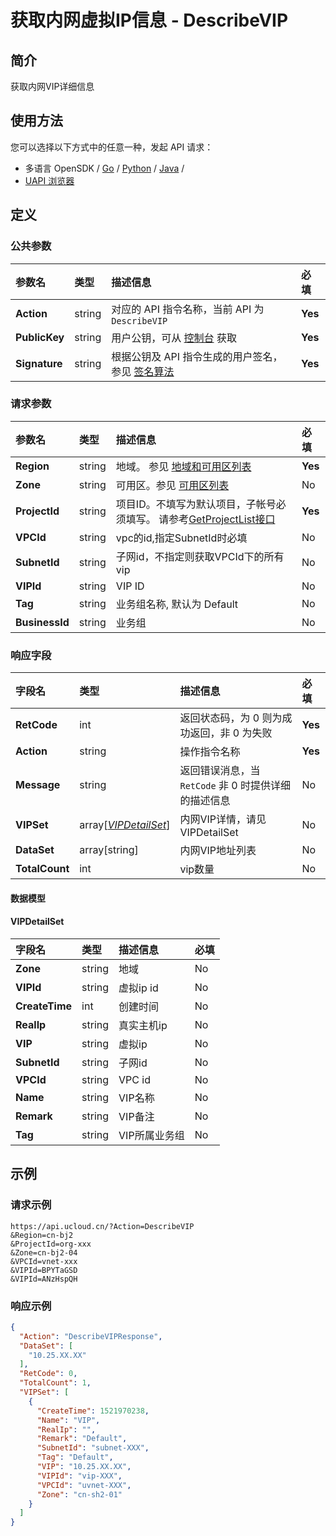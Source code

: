 # 获取内网虚拟IP信息 - DescribeVIP

## 简介

获取内网VIP详细信息






## 使用方法

您可以选择以下方式中的任意一种，发起 API 请求：
- 多语言 OpenSDK / [Go](https://github.com/ucloud/ucloud-sdk-go) / [Python](https://github.com/ucloud/ucloud-sdk-python3) / [Java](https://github.com/ucloud/ucloud-sdk-java) /
- [UAPI 浏览器](https://console.ucloud.cn/uapi/detail?id=DescribeVIP)


## 定义

### 公共参数

| 参数名 | 类型 | 描述信息 | 必填 |
|:---|:---|:---|:---|
| **Action**     | string  | 对应的 API 指令名称，当前 API 为 `DescribeVIP`                        | **Yes** |
| **PublicKey**  | string  | 用户公钥，可从 [控制台](https://console.ucloud.cn/uapi/apikey) 获取                                             | **Yes** |
| **Signature**  | string  | 根据公钥及 API 指令生成的用户签名，参见 [签名算法](api/summary/signature.md)  | **Yes** |

### 请求参数

| 参数名 | 类型 | 描述信息 | 必填 |
|:---|:---|:---|:---|
| **Region** | string | 地域。 参见 [地域和可用区列表](api/summary/regionlist) |**Yes**|
| **Zone** | string | 可用区。参见 [可用区列表](api/summary/regionlist) |No|
| **ProjectId** | string | 项目ID。不填写为默认项目，子帐号必须填写。 请参考[GetProjectList接口](api/summary/get_project_list) |**Yes**|
| **VPCId** | string | vpc的id,指定SubnetId时必填 |No|
| **SubnetId** | string | 子网id，不指定则获取VPCId下的所有vip |No|
| **VIPId** | string | VIP ID |No|
| **Tag** | string | 业务组名称, 默认为 Default |No|
| **BusinessId** | string | 业务组 |No|

### 响应字段

| 字段名 | 类型 | 描述信息 | 必填 |
|:---|:---|:---|:---|
| **RetCode** | int | 返回状态码，为 0 则为成功返回，非 0 为失败 |**Yes**|
| **Action** | string | 操作指令名称 |**Yes**|
| **Message** | string | 返回错误消息，当 `RetCode` 非 0 时提供详细的描述信息 |No|
| **VIPSet** | array[[*VIPDetailSet*](#VIPDetailSet)] | 内网VIP详情，请见VIPDetailSet |No|
| **DataSet** | array[string] | 内网VIP地址列表 |No|
| **TotalCount** | int | vip数量 |No|

#### 数据模型


#### VIPDetailSet

| 字段名 | 类型 | 描述信息 | 必填 |
|:---|:---|:---|:---|
| **Zone** | string | 地域 |No|
| **VIPId** | string | 虚拟ip id |No|
| **CreateTime** | int | 创建时间 |No|
| **RealIp** | string | 真实主机ip |No|
| **VIP** | string | 虚拟ip |No|
| **SubnetId** | string | 子网id |No|
| **VPCId** | string | VPC id |No|
| **Name** | string | VIP名称 |No|
| **Remark** | string | VIP备注 |No|
| **Tag** | string | VIP所属业务组 |No|

## 示例

### 请求示例
    
```
https://api.ucloud.cn/?Action=DescribeVIP
&Region=cn-bj2
&ProjectId=org-xxx
&Zone=cn-bj2-04
&VPCId=vnet-xxx
&VIPId=BPYTaGSD
&VIPId=ANzHspQH
```

### 响应示例
    
```json
{
  "Action": "DescribeVIPResponse",
  "DataSet": [
    "10.25.XX.XX"
  ],
  "RetCode": 0,
  "TotalCount": 1,
  "VIPSet": [
    {
      "CreateTime": 1521970238,
      "Name": "VIP",
      "RealIp": "",
      "Remark": "Default",
      "SubnetId": "subnet-XXX",
      "Tag": "Default",
      "VIP": "10.25.XX.XX",
      "VIPId": "vip-XXX",
      "VPCId": "uvnet-XXX",
      "Zone": "cn-sh2-01"
    }
  ]
}
```





